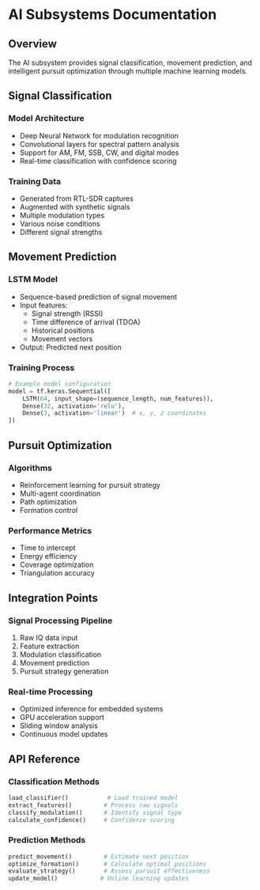# AI Subsystems Documentation

## Overview

The AI subsystem provides signal classification, movement prediction, and intelligent pursuit optimization through multiple machine learning models.

## Signal Classification

### Model Architecture
- Deep Neural Network for modulation recognition
- Convolutional layers for spectral pattern analysis
- Support for AM, FM, SSB, CW, and digital modes
- Real-time classification with confidence scoring

### Training Data
- Generated from RTL-SDR captures
- Augmented with synthetic signals
- Multiple modulation types
- Various noise conditions
- Different signal strengths

## Movement Prediction

### LSTM Model
- Sequence-based prediction of signal movement
- Input features:
  - Signal strength (RSSI)
  - Time difference of arrival (TDOA)
  - Historical positions
  - Movement vectors
- Output: Predicted next position

### Training Process
```python
# Example model configuration
model = tf.keras.Sequential([
    LSTM(64, input_shape=(sequence_length, num_features)),
    Dense(32, activation='relu'),
    Dense(3, activation='linear')  # x, y, z coordinates
])
```

## Pursuit Optimization

### Algorithms
- Reinforcement learning for pursuit strategy
- Multi-agent coordination
- Path optimization
- Formation control

### Performance Metrics
- Time to intercept
- Energy efficiency
- Coverage optimization
- Triangulation accuracy

## Integration Points

### Signal Processing Pipeline
1. Raw IQ data input
2. Feature extraction
3. Modulation classification
4. Movement prediction
5. Pursuit strategy generation

### Real-time Processing
- Optimized inference for embedded systems
- GPU acceleration support
- Sliding window analysis
- Continuous model updates

## API Reference

### Classification Methods
```python
load_classifier()           # Load trained model
extract_features()         # Process raw signals
classify_modulation()      # Identify signal type
calculate_confidence()     # Confidence scoring
```

### Prediction Methods
```python
predict_movement()         # Estimate next position
optimize_formation()       # Calculate optimal positions
evaluate_strategy()        # Assess pursuit effectiveness
update_model()            # Online learning updates
```